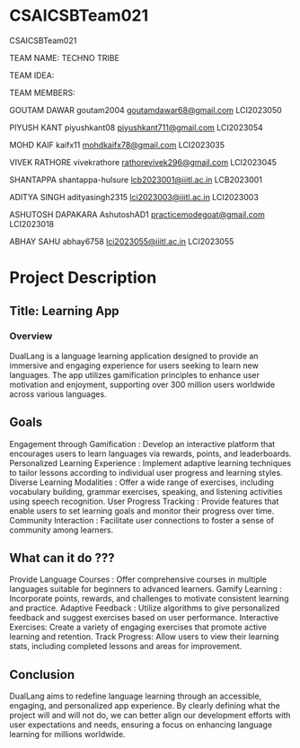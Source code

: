 # CSAICSBTeam021
CSAICSBTeam021

TEAM NAME:   TECHNO TRIBE

TEAM IDEA: 

TEAM MEMBERS:

GOUTAM DAWAR goutam2004 goutamdawar68@gmail.com LCI2023050

PIYUSH KANT piyushkant08 piyushkant711@gmail.com LCI2023054

MOHD KAIF kaifx11 mohdkaifx78@gmail.com LCI2023035

VIVEK RATHORE vivekrathore  rathorevivek296@gmail.com LCI2023045

SHANTAPPA  shantappa-hulsure lcb2023001@iiitl.ac.in LCB2023001

ADITYA SINGH adityasingh2315 lci2023003@iiitl.ac.in LCI2023003

ASHUTOSH DAPAKARA AshutoshAD1 practicemodegoat@gmail.com LCI2023018

ABHAY SAHU abhay6758 lci2023055@iiitl.ac.in LCI2023055


# Project Description 

## Title: Learning App

### Overview
DualLang is a language learning application designed to provide an immersive and engaging experience for users seeking to learn new languages. The app utilizes gamification principles to enhance user motivation and enjoyment, supporting over 300 million users worldwide across various languages.

## Goals

Engagement through Gamification : Develop an interactive platform that encourages users to learn languages via rewards, points, and leaderboards.
Personalized Learning Experience : Implement adaptive learning techniques to tailor lessons according to individual user progress and learning styles.
Diverse Learning Modalities : Offer a wide range of exercises, including vocabulary building, grammar exercises, speaking, and listening activities using speech recognition.
User Progress Tracking : Provide features that enable users to set learning goals and monitor their progress over time.
Community Interaction : Facilitate user connections to foster a sense of community among learners.

## What can it do ???

Provide Language Courses : Offer comprehensive courses in multiple languages suitable for beginners to advanced learners.
Gamify Learning : Incorporate points, rewards, and challenges to motivate consistent learning and practice.
Adaptive Feedback : Utilize algorithms to give personalized feedback and suggest exercises based on user performance.
Interactive Exercises: Create a variety of engaging exercises that promote active learning and retention.
Track Progress: Allow users to view their learning stats, including completed lessons and areas for improvement.

## Conclusion
DualLang aims to redefine language learning through an accessible, engaging, and personalized app experience. By clearly defining what the project will and will not do, we can better align our development efforts with user expectations and needs, ensuring a focus on enhancing language learning for millions worldwide.





